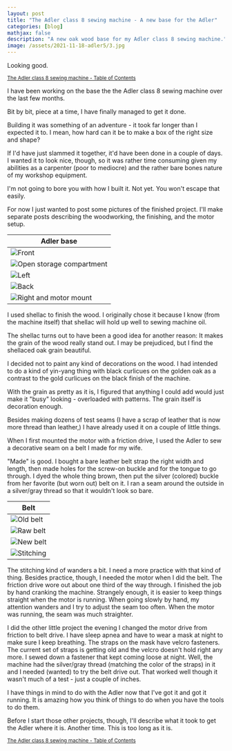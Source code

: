 ```yaml
---
layout: post
title: "The Adler class 8 sewing machine - A new base for the Adler"
categories: [blog]
mathjax: false
description: "A new oak wood base for my Adler class 8 sewing machine."
image: /assets/2021-11-18-adler5/3.jpg
---
```

Looking good.

<sub>[The Adler class 8 sewing machine - Table of Contents](adler-toc)</sub>

I have been working on the base the the Adler class 8 sewing machine over the last few months.

Bit by bit, piece at a time, I have finally managed to get it done.

Building it was something of an adventure - it took far longer than I expected it to.  I mean, how hard can it be to make a box of the right size and shape?

If I'd have just slammed it together, it'd have been done in a couple of days.  I wanted it to look nice, though, so it was rather time consuming given my abilities as a carpenter (poor to mediocre) and the rather bare bones nature of my workshop equipment.

I'm not going to bore you with how I built it.  Not yet.  You won't escape that easily.

For now I just wanted to post some pictures of the finished project.  I'll make separate posts describing the woodworking, the finishing, and the motor setup.

|Adler base|
|----------|
|![Front](/assets/2021-11-18-adler5/1.jpg)|
|![Open storage compartment](/assets/2021-11-18-adler5/2.jpg)|
|![Left](/assets/2021-11-18-adler5/3.jpg)|
|![Back](/assets/2021-11-18-adler5/4.jpg)|
|![Right and motor mount](/assets/2021-11-18-adler5/5.jpg)|

I used shellac to finish the wood.  I originally chose it because I know (from the machine itself) that shellac will hold up well to sewing machine oil.

The shellac turns out to have been a good idea for another reason:  It makes the grain of the wood really stand out.  I may be prejudiced, but I find the shellaced oak grain beautiful.

I decided not to paint any kind of decorations on the wood.  I had intended to do a kind of yin-yang thing with black curlicues on the golden oak as a contrast to the gold curlicues on the black finish of the machine.

With the grain as pretty as it is, I figured that anything I could add would just make it "busy" looking - overloaded with patterns.  The grain itself is decoration enough.

Besides making dozens of test seams (I have a scrap of leather that is now more thread than leather,) I have already used it on a couple of little things.

When I first mounted the motor with a friction drive, I used the Adler to sew a decorative seam on a belt I made for my wife.

"Made" is good.  I bought a bare leather belt strap the right width and length, then made holes for the screw-on buckle and for the tongue to go through.  I dyed the whole thing brown, then put the silver (colored) buckle from her favorite (but worn out) belt on it.  I ran a seam around the outside in a silver/gray thread so that it wouldn't look so bare.

|Belt|
|----|
|![Old belt](/assets/2021-11-18-adler5/6.jpg)|
|![Raw belt](/assets/2021-11-18-adler5/7.jpg)|
|![New belt](/assets/2021-11-18-adler5/8.jpg)|
|![Stitching](/assets/2021-11-18-adler5/9.jpg)|

The stitching kind of wanders a bit.  I need a more practice with that kind of thing.  Besides practice, though, I needed the motor when I did the belt.  The friction drive wore out about one third of the way through.  I finished the job by hand cranking the machine.  Strangely enough, it is easier to keep things straight when the motor is running.  When going slowly by hand, my attention wanders and I try to adjust the seam too often.  When the motor was running, the seam was much straighter.

I did the other little project the evening I changed the motor drive from friction to belt drive.  I have sleep apnea and have to wear a mask at night to make sure I keep breathing.  The straps on the mask have velcro fasteners.  The current set of straps is getting old and the velcro doesn't hold right any more.  I sewed down a fastener that kept coming loose at night.  Well, the machine had the silver/gray thread (matching the color of the straps) in it and I needed (wanted) to try the belt drive out.  That worked well though it wasn't much of a test - just a couple of inches.

I have things in mind to do with the Adler now that I've got it and got it running.  It is amazing how you think of things to do when you have the tools to do them.

Before I start those other projects, though, I'll describe what it took to get the Adler where it is.  Another time.  This is too long as it is.

<sub>[The Adler class 8 sewing machine - Table of Contents](adler-toc)</sub>
